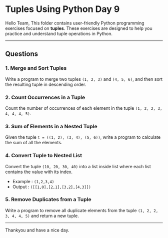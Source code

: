 # Tuples Using Python **Day 9**

Hello Team,
This folder contains user-friendly Python programming exercises focused on **tuples**. These exercises are designed to help you practice and understand tuple operations in Python. 

--- 

## Questions  

### 1. Merge and Sort Tuples  
Write a program to merge two tuples `(1, 2, 3)` and `(4, 5, 6)`, and then sort the resulting tuple in descending order.  

### 2. Count Occurrences in a Tuple  
Count the number of occurrences of each element in the tuple `(1, 2, 2, 3, 4, 4, 4, 5)`.  

### 3. Sum of Elements in a Nested Tuple  
Given the tuple `t = ((1, 2), (3, 4), (5, 6))`, write a program to calculate the sum of all the elements.  

### 4. Convert Tuple to Nested List  
Convert the tuple `(10, 20, 30, 40)` into a list inside list where each list contains the value with its index.
 - Example : `(1,2,3,4)`
 - Output : `([[1,0],[2,1],[3,2],[4,3]])`  

### 5. Remove Duplicates from a Tuple  
Write a program to remove all duplicate elements from the tuple `(1, 2, 2, 3, 4, 4, 5)` and return a new tuple.  

---

Thankyou and have a nice day.
